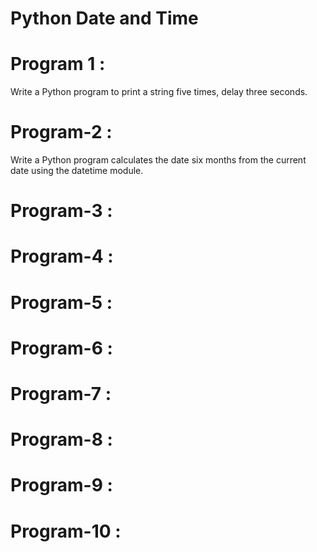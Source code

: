 # Python Date and Time

# Program 1 :
   Write a Python program to print a string five times, delay three seconds.


# Program-2 : 
Write a Python program calculates the date six months from the current date using the datetime module.


# Program-3 :

# Program-4 :

# Program-5 :  

# Program-6 : 

# Program-7 :

# Program-8 :

# Program-9 :

# Program-10 :
